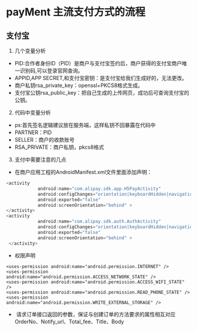 # payMent 主流支付方式的流程
## 支付宝
1. 几个变量分析
  * PID:合作者身份ID（PID）是商户与支付宝签约后，商户获得的支付宝商户唯一识别码,可以登录官网查询。
  * APPID,APP SECRET,和支付宝密钥：是支付宝给我们生成好的，无法更改。
  * 商户私钥rsa_private_key：openssl+PKCS8格式生成。
  * 支付宝公钥rsa_public_key：把自己生成的上传网页，成功后可查询支付宝的公钥。
2. 代码中变量分析
  * ps:首先签名逻辑建议放在服务端，这样私钥不回暴露在代码中
  * PARTNER：PID
  * SELLER：商户的收款账号
  * RSA_PRIVATE：商户私钥，pkcs8格式
3. 支付中需要注意的几点
  * 在商户应用工程的AndroidManifest.xml文件里面添加声明：
``` javascript
<activity
            android:name="com.alipay.sdk.app.H5PayActivity"
            android:configChanges="orientation|keyboardHidden|navigation"
            android:exported="false"
            android:screenOrientation="behind" >
</activity>
<activity
            android:name="com.alipay.sdk.auth.AuthActivity"
            android:configChanges="orientation|keyboardHidden|navigation"
            android:exported="false"
            android:screenOrientation="behind" >
 </activity> 
 ```
  * 权限声明
 ```
 <uses-permission android:name="android.permission.INTERNET" />
<uses-permission android:name="android.permission.ACCESS_NETWORK_STATE" />
<uses-permission android:name="android.permission.ACCESS_WIFI_STATE" />
<uses-permission android:name="android.permission.READ_PHONE_STATE" />
<uses-permission android:name="android.permission.WRITE_EXTERNAL_STORAGE" /> 
```
*  请求订单接口返回的参数，保证与创建订单的方法要求的属性相互对应
OrderNo、Notify_url、Total_fee、Title、Body
